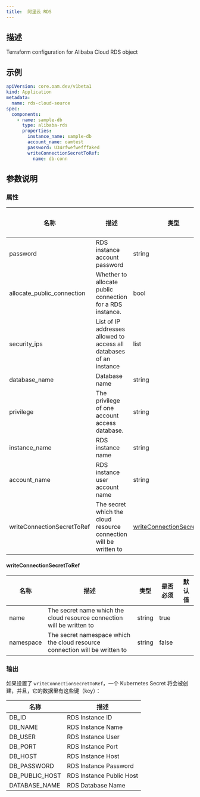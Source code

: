 ```yaml
---
title:  阿里云 RDS
---
```


## 描述

Terraform configuration for Alibaba Cloud RDS object

## 示例

```yaml
apiVersion: core.oam.dev/v1beta1
kind: Application
metadata:
  name: rds-cloud-source
spec:
  components:
    - name: sample-db
      type: alibaba-rds
      properties:
        instance_name: sample-db
        account_name: oamtest
        password: U34rfwefwefffaked
        writeConnectionSecretToRef:
          name: db-conn
```

## 参数说明


### 属性

 名称 | 描述 | 类型 | 是否必须 | 默认值 
 ------------ | ------------- | ------------- | ------------- | ------------- 
 password | RDS instance account password | string | true |  
 allocate_public_connection | Whether to allocate public connection for a RDS instance. | bool | true |  
 security_ips | List of IP addresses allowed to access all databases of an instance | list | true |  
 database_name | Database name | string | true |  
 privilege | The privilege of one account access database. | string | true |  
 instance_name | RDS instance name | string | true |  
 account_name | RDS instance user account name | string | true |  
 writeConnectionSecretToRef | The secret which the cloud resource connection will be written to | [writeConnectionSecretToRef](#writeConnectionSecretToRef) | false |  


#### writeConnectionSecretToRef

 名称 | 描述 | 类型 | 是否必须 | 默认值 
 ------------ | ------------- | ------------- | ------------- | ------------- 
 name | The secret name which the cloud resource connection will be written to | string | true |  
 namespace | The secret namespace which the cloud resource connection will be written to | string | false |  


### 输出

如果设置了 `writeConnectionSecretToRef`，一个 Kubernetes Secret 将会被创建，并且，它的数据里有这些键（key）：

 名称 | 描述 
 ------------ | ------------- 
 DB_ID | RDS Instance ID
 DB_NAME | RDS Instance Name
 DB_USER | RDS Instance User
 DB_PORT | RDS Instance Port
 DB_HOST | RDS Instance Host
 DB_PASSWORD | RDS Instance Password
 DB_PUBLIC_HOST | RDS Instance Public Host
 DATABASE_NAME | RDS Database Name

